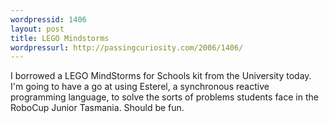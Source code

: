 ```yaml
---
wordpressid: 1406
layout: post
title: LEGO Mindstorms
wordpressurl: http://passingcuriosity.com/2006/1406/
---
```

I borrowed a LEGO MindStorms for Schools kit from the University today. I'm going to have a go at using Esterel, a synchronous reactive programming language, to solve the sorts of problems students face in the RoboCup Junior Tasmania. Should be fun.
